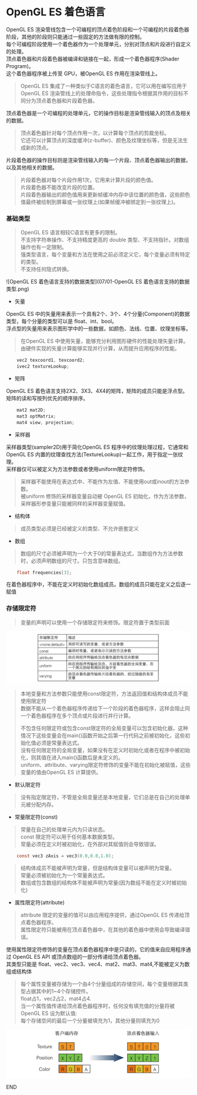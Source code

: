 # OpenGL ES 着色语言

OpenGL ES 渲染管线包含一个可编程的顶点着色阶段和一个可编程的片段着色器阶段，其他的阶段则只能通过一些固定的方法做有限的控制。<br />
每个可编程阶段使用一个着色器作为一个处理单元，分别对顶点和片段进行自定义的处理。<br />
顶点着色器和片段着色器被编译和链接在一起，形成一个着色器程序(Shader Program)。<br />
这个着色器程序被上传至 GPU，被OpenGL ES 作用在渲染管线上。

> OpenGL ES 集成了一种类似于C语言的着色语言，它可以用在编写应用于OpenGL ES 渲染管线上的处理命指令，这些处理指令根据其作用的目标不同分为顶点着色器和片段着色器。<br />

顶点着色器是一个可编程的处理单元，它的操作目标是渲染管线输入的顶点及相关的数据。<br />

> 顶点着色器针对每个顶点作用一次，以计算每个顶点的剪裁坐标。<br />
> 它还可以计算顶点的深度缓冲(z-buffer)、颜色及纹理坐标等，但是无法生成新的顶点。

片段着色器的操作目标则是渲染管线输入的每一个片段、顶点着色器输出的数据，以及其他相关的数据。

> 片段着色器对每个片段作用1次，它用来计算片段的颜色值。<br />
> 片段着色器不能改变片段的位置。<br />
> 片段着色器输出的颜色值用来更新帧缓冲内存中该位置的颜色值，这些颜色值最终被绘制到屏幕或一张纹理上(如果帧缓冲被绑定到一张纹理上)。

### 基础类型

> OpenGL ES 语言相较C语言有更多的限制。<br />
> 不支持字符串操作、不支持精度更高的 double 类型、不支持指针。对数组操作也有一定限制。<br />
> 强类型语言，每个变量和方法在使用之前必须定义它，每个变量必须有特定的类型。<br />
> 不支持任何隐式转换。

![OpenGL ES 着色语言支持的数据类型](07/01-OpenGL ES 着色语言支持的数据类型.png)

- 矢量

OpenGL ES 中的矢量用来表示一个具有2个、3个、4个分量(Component)的数据类型，每个分量的类型可以是 float、int、bool。<br />
浮点型的矢量用来表示图形学中的一些数据，如颜色、法线、位置、纹理坐标等。

> 在OpenGL ES 中使用矢量，能够充分利用图形硬件的性能处理矢量计算。<br />
> 由硬件实现的矢量计算能够实现并行计算，从而提升应用程序的性能。

```c
    vec2 texcoord1, texcoord2;
    ivec2 textureLookup;
```

- 矩阵

OpenGL ES 着色语言支持2X2、3X3、4X4的矩阵，矩阵的成员只能是浮点型。<br />
矩阵的读和写按列优先的顺序排序。

```c++
    mat2 mat2D;
    mat3 optMatrix;
    mat4 view, projection;
```

- 采样器

采样器类型(sampler2D)用于简化OpenGL ES 程序中的纹理处理过程，它通常和OpenGL ES 内置的纹理查找方法(TextureLookup)一起工作，用于指定一张纹理。<br />
采样器仅可以被定义为方法参数或者使用uniform限定符修饰。

> 采样器不能使用在表达式中、不能作为左值、不能使用out或inout的方法参数。<br />
> 被uniform 修饰的采样器变量自动被 OpenGL ES 初始化，作为方法参数，采样器形参变量只能被同样的采样器变量赋值。

- 结构体

> 成员类型必须是已经被定义的类型、不允许嵌套定义

- 数组

> 数组的尺寸必须被声明为一个大于0的常量表达式，当数组作为方法参数时，必须声明数组的尺寸。只包含意味数组。

```c
    float frequencies[3];
```

在着色器程序中，不能在定义时初始化数组成员。数组的成员只能在定义之后逐一赋值

### 存储限定符

> 变量的声明可以使用一个存储限定符来修饰。限定符置于类型前面

![OpenGL ES存储限定符](07/02-OpenGLES存储限定符.png)

> 本地变量和方法参数只能使用const限定符，方法返回值和结构体成员不能使用限定符<br />
> 数据不能从一个着色器程序传递给下一个阶段的着色器程序，这样会阻止同一个着色器程序在多个顶点或片段进行并行计算。<br />
> 
> 不包含任何限定符或包含const限定符的全局变量可以包含初始化器，这种情况下这些变量会在main()函数开始之后第一行代码之前被初始化，这些初始化值必须是常量表达式。<br />
> 没有任何限定符的全局变量，如果没有在定义时初始化或者在程序中被初始化，则其值在进入main()函数后是未定义的。<br />
> uniform、attribute、varying限定符修饰的变量不能在初始化被赋值，这些变量的值由OpenGL ES 计算提供。

- 默认限定符

> 没有指定限定符，不管是全局变量还是本地变量，它们总是在自己的处理单元被分配内存。

- 常量限定符(const)

> 常量在自己的处理单元内为只读状态。<br />
> const 限定符可以用于任何基本数据类型。<br />
> 常量必须在定义时被初始化，在外部对其赋值则会导致错误。

```c
    const vec3 zAxis = vec3(0.0,0.0,1.0);
```

> 结构体成员不能被声明为常量，但是结构体变量可以被声明为常量。<br />
> 常量必须被初始化为一个常量表达式。<br />
> 数组或包含数组的结构体不能被声明为常量(因为数组不能在定义时被初始化)

- 属性限定符(attribute)

> attribute 限定的变量的值可以由应用程序提供，通过OpenGL ES 传递给顶点着色器程序。<br />
> 属性限定符只能被用在顶点着色器中，在其他的着色器中使用会导致编译错误。

使用属性限定符修饰的变量在顶点着色器程序中是只读的，它的值来自应用程序通过 OpenGL ES API 或顶点数组的一部分传递给顶点着色器。<br />
其类型只能是 float、vec2、vec3、vec4、mat2、mat3、mat4,不能被定义为数组或结构体

> 每个属性变量被存储为一个由4个分量组成的存储空间，每个变量根据其类型占据其中的1~4个存储控件。<br />
> float占1，vec2占2，mat4占4.<br />
> 当一个属性值传递给顶点着色器程序时，任何没有填充值的分量将被OpenGL ES 设为默认值: <br />
> 每个存储空间的最后一个分量被填充为1，其他分量则填充为0

![顶点属性变量存储空间](07/03-顶点属性变量存储空间.png)





















END